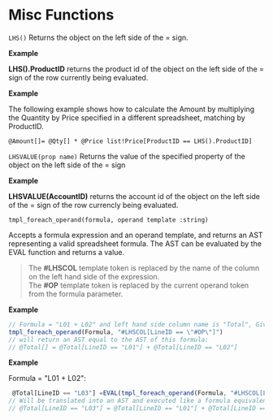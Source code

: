
# Misc Functions

`LHS()`
Returns the object on the left side of the = sign. 

**Example** 

**LHS().ProductID** returns the product id of the object on the left side of the = sign of the row currently being evaluated. 

**Example** 

The following example shows how to calculate the Amount by multiplying the Quantity by Price specified in a different spreadsheet, matching by ProductID. 

```
@Amount[]= @Qty[] * @Price list!Price[ProductID == LHS().ProductID]
```

`LHSVALUE(prop name)`
Returns the value of the specified property of the object on the left side of the = sign 

**Example** 

**LHSVALUE(AccountID)** returns the account id of the object on the left side of the = sign of the row currencly being evaluated.

`tmpl_foreach_operand(formula, operand template :string)`

Accepts a formula expression and an operand template, and returns an AST representing a valid spreadsheet formula. The AST can be evaluated by the EVAL function and returns a value.

 >The **#LHSCOL** template token is replaced by the name of the column on the left hand side of the expression.  
 >The **#OP** template token is replaced by the current operand token from the formula parameter. 

**Example**

 
 ``` javascript
 // Formula = "L01 + L02" and left hand side column name is "Total", Given the expression: 
 tmpl_foreach_operand(Formula, "#LHSCOL[LineID == \"#OP\"]")
// will return an AST equal to the AST of this formula: 
// @Total[] = @Total[LineID == "L01"] + @Total[LineID == "L02"]  
 
 ```
 
 **Example** 
 
Formula = "L01 + L02": 
```javascript
 @Total[LineID == "L03"] =EVAL(tmpl_foreach_operand(Formula, "#LHSCOL[LineID ==\"#OP\"]"));
// Will be translated into an AST and executed like a formula equivalent to:
// @Total[LineID == "L03"] = @Total[LineID == "L01"] + @Total[LineID == "L02"];
 ```